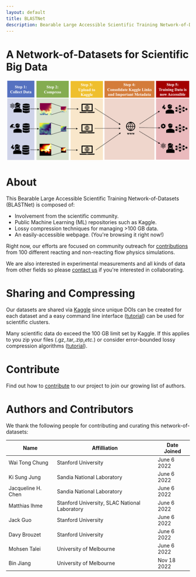 ```yaml
---
layout: default
title: BLASTNet
description: Bearable Large Accessible Scientific Training Network-of-Datasets
---
```



# A Network-of-Datasets for Scientific Big Data

![approach](./assets/img/approach.png)

# About
This Bearable Large Accessible Scientific Training Network-of-Datasets (BLASTNet) is composed of:
* Involvement from the scientific community.
* Public Machine Learning (ML) repositories such as Kaggle.
* Lossy compression techniques for managing >100 GB data.
* An easily-accessible webpage. (You're browsing it right now!)

Right now, our efforts are focused on community outreach for [contributions](./contribute.html) from 100 different reacting and non-reacting flow physics simulations. 

We are also interested in experimental measurements and all kinds of data from other fields so please [contact us](./contact.html) if you're interested in collaborating.

# Sharing and Compressing

Our datasets are shared via [Kaggle](https://www.kaggle.com/) since unique DOIs can be created for each dataset and a easy command line interface ([tutorial](./tutorial.html)) can be used for scientific clusters.

Many scientific data do exceed the 100 GB limit set by Kaggle. If this applies to you zip your files (.gz,.tar,.zip,_etc._) or consider error-bounded lossy compression algorithms ([tutorial](./tutorial.html)).

# Contribute
Find out how to [contribute](./contribute.html) to our project to join our growing list of authors.

# Authors and Contributors

We thank the following people for contributing and curating this network-of-datasets:

| Name      | Affilliation | Date Joined |
| ----------| -----------  | ---------- |
| Wai Tong Chung   | Stanford University   | June 6 2022 |
| Ki Sung Jung   | Sandia National Laboratory   | June 6 2022 |
| Jacqueline H. Chen | Sandia National Laboratory   | June 6 2022 |
| Matthias Ihme | Stanford University, SLAC National Laboratory  | June 6 2022 |
| Jack Guo | Stanford University   | June 6 2022 |
| Davy Brouzet | Stanford University  | June 6 2022 |
| Mohsen Talei | University of Melbourne | June 6 2022 |
| Bin Jiang | University of Melbourne | Nov 18 2022 |



